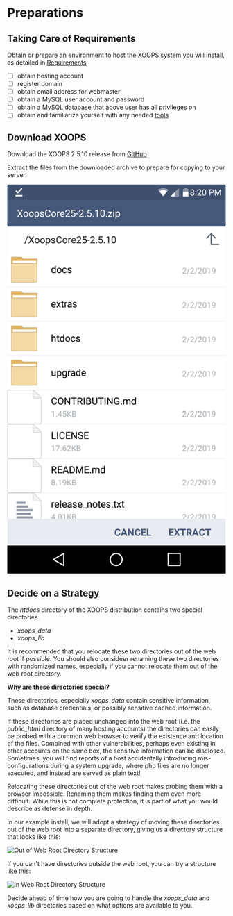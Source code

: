# Preparations​

## Taking Care of Requirements

Obtain or prepare an environment to host the XOOPS system you will install, as detailed in [Requirements](https://github.com/xoops/xoops-2-5-9-install-upgrade/tree/7c186d5e1d7dc8beb4f01901d28db35cb75c1a89/en/book/requirements/README.php)

* [ ] obtain hosting account
* [ ] register domain
* [ ] obtain email address for webmaster
* [ ] obtain a MySQL user account and password
* [ ] obtain a MySQL database that above user has all privileges on
* [ ] obtain and familiarize yourself with any needed [tools](https://github.com/xoops/xoops-2-5-9-install-upgrade/tree/7c186d5e1d7dc8beb4f01901d28db35cb75c1a89/en/book/tools/README.php)

## Download XOOPS

Download the XOOPS 2.5.10 release from [GitHub](https://github.com/XOOPS/XoopsCore25/releases)

Extract the files from the downloaded archive to prepare for copying to your server.

![Working with XOOPS Zip](../../.gitbook/assets/zip-on-mobile.png)

## Decide on a Strategy

The _htdocs_ directory of the XOOPS distribution contains two special directories.

* _xoops\_data_
* _xoops\_lib_

It is recommended that you relocate these two directories out of the web root if possible. You should also consideer renaming these two directories with randomized names, especially if you cannot relocate them out of the web root directory.

**Why are these directories special?**

These directories, especially _xoops\_data_ contain sensitive information, such as database credentials, or possibly sensitive cached information.

If these directories are placed unchanged into the web root \(i.e. the _public\_html_ directory of many hosting accounts\) the directories can easily be probed with a common web browser to verify the existence and location of the files. Combined with other vulnerabilities, perhaps even existing in other accounts on the same box, the sensitive information can be disclosed. Sometimes, you will find reports of a host accidentally introducing mis-configurations during a system upgrade, where php files are no longer executed, and instead are served as plain text!

Relocating these directories out of the web root makes probing them with a browser impossible. Renaming them makes finding them even more difficult. While this is not complete protection, it is part of what you would describe as defense in depth.

In our example install, we will adopt a strategy of moving these directories out of the web root into a separate directory, giving us a directory structure that looks like this:

![Out of Web Root Directory Structure](../../.gitbook/assets/dir-structure-1.png)

If you can't have directories outside the web root, you can try a structure like this:

![In Web Root Directory Structure](../../.gitbook/assets/dir-structure-2.png)

Decide ahead of time how you are going to handle the _xoops\_data_ and _xoops\_lib_ directories based on what options are available to you.

